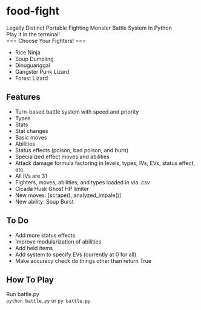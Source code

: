 # food-fight
Legally Distinct Portable Fighting Monster Battle System In Python
<br>
Play it in the terminal!
<br>
=== Choose Your Fighters! ===
<br>
- Rice Ninja
- Soup Dumpling
- Dinuguanggal
- Gangster Punk Lizard
- Forest Lizard

## Features ##
- Turn-based battle system with speed and priority
- Types
- Stats
- Stat changes
- Basic moves
- Abilities
- Status effects (poison, bad poison, and burn)
- Specialized effect moves and abilities
- Attack damage formula factoring in levels, types, IVs, EVs, status effect, etc.
- All IVs are 31
- Fighters, moves, abilities, and types loaded in via .csv
- Cicada Husk Ghost HP limiter
- New moves: [scrape(), analyzed_impale()]
- New ability: Soup Burst

## To Do ##
- Add more status effects
- Improve modularization of abilities
- Add held items
- Add system to specify EVs (currently at 0 for all)
- Make accuracy check do things other than return True


## How To Play ##
Run battle.py
<br>
`python battle.py`
or
`py battle.py`